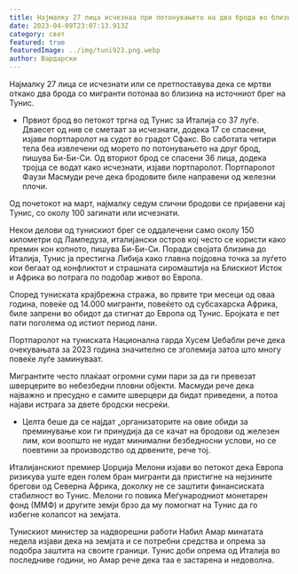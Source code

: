 ```yaml
---
title: Најмалку 27 лица исчезнаа при потонувањето на два брода во близина на Тунис
date: 2023-04-09T23:07:13.913Z
category: свет
featured: true
featuredImage: ../img/tuni923.png.webp
author: Вардарски
---
```


Најмалку 27 лица се исчезнати или се претпоставува дека се мртви откако два брода со мигранти потонаа во близина на источниот брег на Тунис.

- Првиот брод во петокот тргна од Тунис за Италија со 37 луѓе. Дваесет од нив се сметаат за исчезнати, додека 17 се спасени, изјави портпаролот на судот во градот Сфакс. Во саботата четири тела беа извлечени од морето по потонувањето на друг брод, пишува Би-Би-Си. Од вториот брод се спасени 36 лица, додека тројца се водат како исчезнати, изјави портпаролот. Портпаролот Фаузи Масмуди рече дека бродовите биле направени од железни плочи.

Од почетокот на март, најмалку седум слични бродови се пријавени кај Тунис, со околу 100 загинати или исчезнати.

Некои делови од тунискиот брег се оддалечени само околу 150 километри од Лампедуза, италијански остров кој често се користи како премин кон копното, пишува Би-Би-Си. Поради својата близина до Италија, Тунис ја престигна Либија како главна појдовна точка за луѓето кои бегаат од конфликтот и страшната сиромаштија на Блискиот Исток и Африка во потрага по подобар живот во Европа.

Според туниската крајбрежна стража, во првите три месеци од оваа година, повеќе од 14.000 мигранти, повеќето од субсахарска Африка, биле запрени во обидот да стигнат до Европа од Тунис. Бројката е пет пати поголема од истиот период лани.

Портпаролот на туниската Национална гарда Хусем Џебабли рече дека очекувањата за 2023 година значително се зголемија затоа што многу повеќе луѓе заминуваат.

Мигрантите често плаќаат огромни суми пари за да ги превезат шверцерите во небезбедни пловни објекти. Масмуди рече дека најважно и пресудно е самите шверцери да бидат приведени, а потоа најави истрага за двете бродски несреќи.

- Целта беше да се најдат „организаторите на овие обиди за преминување кои ги принудија да се качат на бродови од железен лим, кои воопшто не нудат минимални безбедносни услови, но се поевтини за производство од дрвените, рече тој.

Италијанскиот премиер Џорџија Мелони изјави во петокот дека Европа ризикува уште еден голем бран мигранти да пристигне на нејзините брегови од Северна Африка, доколку не се заштити финансиската стабилност во Тунис. Мелони го повика Меѓународниот монетарен фонд (ММФ) и другите земји брзо да му помогнат на Тунис да го избегне колапсот на земјата.

Тунискиот министер за надворешни работи Набил Амар минатата недела изјави дека на земјата и се потребни средства и опрема за подобра заштита на своите граници. Тунис доби опрема од Италија во последниве години, но Амар рече дека таа е застарена и недоволна.
